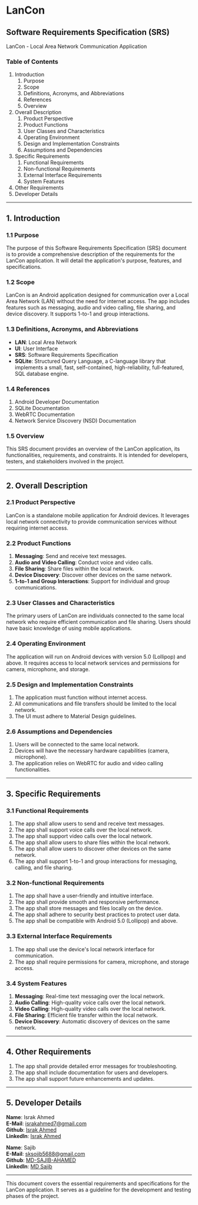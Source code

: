 # LanCon

## Software Requirements Specification (SRS)

LanCon - Local Area Network Communication Application

### Table of Contents
1. Introduction
    1. Purpose
    2. Scope
    3. Definitions, Acronyms, and Abbreviations
    4. References
    5. Overview
2. Overall Description
    1. Product Perspective
    2. Product Functions
    3. User Classes and Characteristics
    4. Operating Environment
    5. Design and Implementation Constraints
    6. Assumptions and Dependencies
3. Specific Requirements
    1. Functional Requirements
    2. Non-functional Requirements
    3. External Interface Requirements
    4. System Features
4. Other Requirements
5. Developer Details

---

## 1. Introduction

### 1.1 Purpose

The purpose of this Software Requirements Specification (SRS) document is to provide a comprehensive description of the requirements for the LanCon application. It will detail the application's purpose, features, and specifications.

### 1.2 Scope

LanCon is an Android application designed for communication over a Local Area Network (LAN) without the need for internet access. The app includes features such as messaging, audio and video calling, file sharing, and device discovery. It supports 1-to-1 and group interactions.

### 1.3 Definitions, Acronyms, and Abbreviations

- **LAN**: Local Area Network
- **UI**: User Interface
- **SRS**: Software Requirements Specification
- **SQLite**: Structured Query Language, a C-language library that implements a small, fast, self-contained, high-reliability, full-featured, SQL database engine.

### 1.4 References

1. Android Developer Documentation
2. SQLite Documentation
3. WebRTC Documentation
4. Network Service Discovery (NSD) Documentation

### 1.5 Overview

This SRS document provides an overview of the LanCon application, its functionalities, requirements, and constraints. It is intended for developers, testers, and stakeholders involved in the project.

---

## 2. Overall Description

### 2.1 Product Perspective

LanCon is a standalone mobile application for Android devices. It leverages local network connectivity to provide communication services without requiring internet access.

### 2.2 Product Functions

1. **Messaging**: Send and receive text messages.
2. **Audio and Video Calling**: Conduct voice and video calls.
3. **File Sharing**: Share files within the local network.
4. **Device Discovery**: Discover other devices on the same network.
5. **1-to-1 and Group Interactions**: Support for individual and group communications.

### 2.3 User Classes and Characteristics

The primary users of LanCon are individuals connected to the same local network who require efficient communication and file sharing. Users should have basic knowledge of using mobile applications.

### 2.4 Operating Environment

The application will run on Android devices with version 5.0 (Lollipop) and above. It requires access to local network services and permissions for camera, microphone, and storage.

### 2.5 Design and Implementation Constraints

1. The application must function without internet access.
2. All communications and file transfers should be limited to the local network.
3. The UI must adhere to Material Design guidelines.

### 2.6 Assumptions and Dependencies

1. Users will be connected to the same local network.
2. Devices will have the necessary hardware capabilities (camera, microphone).
3. The application relies on WebRTC for audio and video calling functionalities.

---

## 3. Specific Requirements

### 3.1 Functional Requirements

1. The app shall allow users to send and receive text messages.
2. The app shall support voice calls over the local network.
3. The app shall support video calls over the local network.
4. The app shall allow users to share files within the local network.
5. The app shall allow users to discover other devices on the same network.
6. The app shall support 1-to-1 and group interactions for messaging, calling, and file sharing.

### 3.2 Non-functional Requirements

1. The app shall have a user-friendly and intuitive interface.
2. The app shall provide smooth and responsive performance.
3. The app shall store messages and files locally on the device.
4. The app shall adhere to security best practices to protect user data.
5. The app shall be compatible with Android 5.0 (Lollipop) and above.

### 3.3 External Interface Requirements

1. The app shall use the device's local network interface for communication.
2. The app shall require permissions for camera, microphone, and storage access.

### 3.4 System Features

1. **Messaging**: Real-time text messaging over the local network.
2. **Audio Calling**: High-quality voice calls over the local network.
3. **Video Calling**: High-quality video calls over the local network.
4. **File Sharing**: Efficient file transfer within the local network.
5. **Device Discovery**: Automatic discovery of devices on the same network.

---

## 4. Other Requirements

1. The app shall provide detailed error messages for troubleshooting.
2. The app shall include documentation for users and developers.
3. The app shall support future enhancements and updates.

---

## 5. Developer Details

**Name**: Israk Ahmed  
**E-Mail**: israkahmed7@gmail.com  
**Github**: [Israk Ahmed](https://github.com/IsrakAhmed)  
**LinkedIn**: [Israk Ahmed](https://www.linkedin.com/in/israkahmed)

**Name**: Sajib  
**E-Mail**: sksojib5688@gmail.com  
**Github**: [MD-SAJIB-AHAMED](https://github.com/MD-SAJIB-AHAMED)  
**LinkedIn**: [MD Sajib](https://www.linkedin.com/in/md-sajib-2833a22a0)

---

This document covers the essential requirements and specifications for the LanCon application. It serves as a guideline for the development and testing phases of the project.

